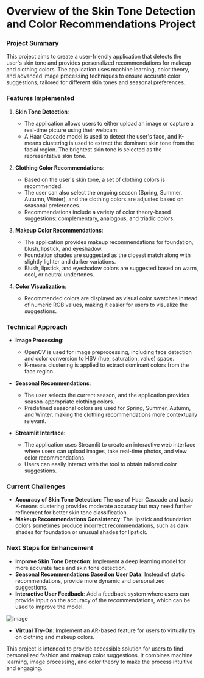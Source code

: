 # Overview of the Skin Tone Detection and Color Recommendations Project

### Project Summary
This project aims to create a user-friendly application that detects the user's skin tone and provides personalized recommendations for makeup and clothing colors. The application uses machine learning, color theory, and advanced image processing techniques to ensure accurate color suggestions, tailored for different skin tones and seasonal preferences.

### Features Implemented
1. **Skin Tone Detection**:
   - The application allows users to either upload an image or capture a real-time picture using their webcam.
   - A Haar Cascade model is used to detect the user's face, and K-means clustering is used to extract the dominant skin tone from the facial region. The brightest skin tone is selected as the representative skin tone.

2. **Clothing Color Recommendations**:
   - Based on the user's skin tone, a set of clothing colors is recommended.
   - The user can also select the ongoing season (Spring, Summer, Autumn, Winter), and the clothing colors are adjusted based on seasonal preferences.
   - Recommendations include a variety of color theory-based suggestions: complementary, analogous, and triadic colors.

3. **Makeup Color Recommendations**:
   - The application provides makeup recommendations for foundation, blush, lipstick, and eyeshadow.
   - Foundation shades are suggested as the closest match along with slightly lighter and darker variations.
   - Blush, lipstick, and eyeshadow colors are suggested based on warm, cool, or neutral undertones.

4. **Color Visualization**:
   - Recommended colors are displayed as visual color swatches instead of numeric RGB values, making it easier for users to visualize the suggestions.

### Technical Approach
- **Image Processing**:
  - OpenCV is used for image preprocessing, including face detection and color conversion to HSV (hue, saturation, value) space.
  - K-means clustering is applied to extract dominant colors from the face region.

- **Seasonal Recommendations**:
  - The user selects the current season, and the application provides season-appropriate clothing colors.
  - Predefined seasonal colors are used for Spring, Summer, Autumn, and Winter, making the clothing recommendations more contextually relevant.

- **Streamlit Interface**:
  - The application uses Streamlit to create an interactive web interface where users can upload images, take real-time photos, and view color recommendations.
  - Users can easily interact with the tool to obtain tailored color suggestions.

### Current Challenges
- **Accuracy of Skin Tone Detection**: The use of Haar Cascade and basic K-means clustering provides moderate accuracy but may need further refinement for better skin tone classification.
- **Makeup Recommendations Consistency**: The lipstick and foundation colors sometimes produce incorrect recommendations, such as dark shades for foundation or unusual shades for lipstick.

### Next Steps for Enhancement
- **Improve Skin Tone Detection**: Implement a deep learning model for more accurate face and skin tone detection.
- **Seasonal Recommendations Based on User Data**: Instead of static recommendations, provide more dynamic and personalized suggestions.
- **Interactive User Feedback**: Add a feedback system where users can provide input on the accuracy of the recommendations, which can be used to improve the model.

![image](https://github.com/user-attachments/assets/519344df-30ad-4c26-8b8f-0fc9aad13f23)

- **Virtual Try-On**: Implement an AR-based feature for users to virtually try on clothing and makeup colors.

This project is intended to provide accessible solution for users to find personalized fashion and makeup color suggestions. It combines machine learning, image processing, and color theory to make the process intuitive and engaging.

